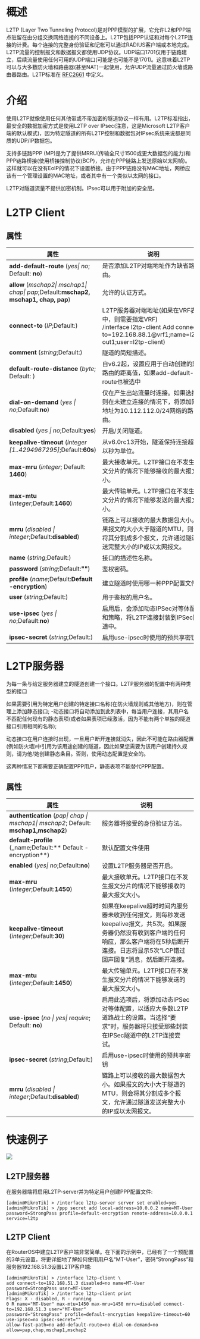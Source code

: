 # 概述

L2TP (Layer Two Tunneling Protocol)是对PPP模型的扩展，它允许L2和PPP端点驻留在由分组交换网络连接的不同设备上。L2TP包括PPP认证和对每个L2TP连接的计费。每个连接的完整身份验证和记帐可以通过RADIUS客户端或本地完成。L2TP流量的控制报文和数据报文都使用UDP协议。UDP端口1701仅用于链路建立，后续流量使用任何可用的UDP端口(可能是也可能不是1701)。这意味着L2TP可以与大多数防火墙和路由器(甚至NAT)一起使用，允许UDP流量通过防火墙或路由器路由。L2TP标准在 [RFC2661](https://tools.ietf.org/html/rfc2661) 中定义。

# 介绍

使用L2TP就像使用任何其他带或不带加密的隧道协议一样有用。L2TP标准指出，最安全的数据加密方式是使用L2TP over IPsec(注意，这是Microsoft L2TP客户端的默认模式)，因为特定隧道的所有L2TP控制和数据包对IPsec系统来说都是同质的UDP/IP数据包。

支持多链路PPP (MP)是为了提供MRRU(传输全尺寸1500或更大数据包的能力)和PPP链路桥接(使用桥接控制协议(BCP)，允许在PPP链路上发送原始以太网帧)。这样就可以在没有EoIP的情况下设置桥接。由于PPP链路没有MAC地址，网桥应该有一个管理设置的MAC地址，或者其中有一个类似以太网的接口。

L2TP对隧道流量不提供加密机制。IPsec可以用于附加的安全层。

# L2TP Client

## 属性

| 属性                                                                                 | 说明                                                                                                                                         |
| ------------------------------------------------------------------------------------ | -------------------------------------------------------------------------------------------------------------------------------------------- |
| **add-default-route** (_yes\| no_; Default: **no**)                                  | 是否添加L2TP对端地址作为缺省路由。                                                                                                           |
| **allow** (_mschap2\| mschap1\| chap\| pap_;Default:**mschap2, mschap1, chap, pap**) | 允许的认证方式。                                                                                                                             |
| **connect-to** (_IP_;Default:)                                                       | L2TP服务器对端地址(如果在VRF表中，则需要指定VRF)<br>/interface l2tp-client Add connect-to=192.168.88.1@vrf1;name=l2tp-out1;user=l2tp-client) |
| **comment** (_string_;Default:)                                                      | 隧道的简短描述。                                                                                                                             |
| **default-route-distance** (_byte_;  Default: )                                      | 自v6.2起，设置应用于自动创建的默认路由的距离值，如果add-default-route也被选中                                                                |
| **dial-on-demand** (_yes \| no_;Default:**no**)                                      | 仅在产生出站流量时连接。如果选择，则在未建立连接的情况下，将添加网关地址为10.112.112.0/24网络的路由。                                        |
| **disabled** (_yes \| no_;Default:**yes**)                                           | 开启/关闭隧道。                                                                                                                              |
| **keepalive-timeout** (_integer [1..4294967295]_;Default:**60s**)                    | 从v6.0rc13开始，隧道保持连接超时以秒为单位。                                                                                                 |
| **max-mru** (_integer_; Default: **1460**)                                           | 最大接收单元。L2TP接口在不发生报文分片的情况下能够接收的最大报文大小。                                                                       |
| **max-mtu** (_integer_;Default:**1460**)                                             | 最大传输单元。L2TP接口在不发生报文分片的情况下能够发送的最大报文大小。                                                                       |
| **mrru** (_disabled \| integer_;Default:**disabled**)                                | 链路上可以接收的最大数据包大小。如果报文的大小大于隧道的MTU，则会将其分割成多个报文，允许通过隧道发送完整大小的IP或以太网报文。              |
| **name** (_string_;Default:)                                                         | 接口的描述性名称。                                                                                                                           |
| **password** (_string_;Default:**""**)                                               | 鉴权密码。                                                                                                                                   |
| **profile** (_name_;Default:**Default -encryption**)                                 | 建立隧道时使用哪一种PPP配置文件。                                                                                                            |
| **user** (_string_;Default:)                                                         | 用于鉴权的用户名。                                                                                                                           |
| **use-ipsec** (_yes \| no_;Default:**no**)                                           | 启用后，会添加动态IPSec对等体配置和策略，将L2TP连接封装到IPSec隧道中。                                                                       |
| **ipsec-secret** (_string_;Default:)                                                 | 启用use-ipsec时使用的预共享密钥。                                                                                                            |

# L2TP服务器

为每一条与给定服务器建立的隧道创建一个接口。L2TP服务器的配置中有两种类型的接口

如果需要引用为特定用户创建的特定接口名称(在防火墙规则或其他地方)，则在管理上添加静态接口;
-动态接口将自动添加到此列表中，每当用户连接，其用户名不匹配任何现有的静态表项(或者如果表项已经激活，因为不能有两个单独的隧道接口引用相同的名称);

动态接口在用户连接时出现，一旦用户断开连接就消失，因此不可能在路由器配置(例如防火墙)中引用为该用途创建的隧道，因此如果您需要为该用户创建持久规则，请为他/她创建静态条目。否则，使用动态配置是安全的。

这两种情况下都需要正确配置PPP用户，静态表项不能替代PPP配置。

## 属性

| 属性                                                                                 | 说明                                                                                                                                                                                                   |
| ------------------------------------------------------------------------------------ | ------------------------------------------------------------------------------------------------------------------------------------------------------------------------------------------------------ |
| **authentication** (_pap\| chap \| mschap1\| mschap2_; Default: **mschap1,mschap2**) | 服务器将接受的身份验证方法。                                                                                                                                                                           |
| **default-profile** (_name;Default:** Default -encryption**)                         | 默认配置文件使用                                                                                                                                                                                       |
| **enabled** (_yes\| no_;Default:**no**)                                              | 设置L2TP服务器是否开启。                                                                                                                                                                               |
| **max-mru** (_integer_;Default:**1450**)                                             | 最大接收单元。L2TP接口在不发生报文分片的情况下能够接收的最大报文大小。                                                                                                                                 |
| **keepalive-timeout** (_integer_;Default:**30**)                                     | 如果在keepalive超时时间内服务器未收到任何报文，则每秒发送keepalive报文，共5次。如果服务器仍然没有收到客户端的任何响应，那么客户端将在5秒后断开连接。日志将显示5次“LCP错过回声回复”消息，然后断开连接。 |
| **max-mtu** (_integer_;Default:**1450**)                                             | 最大传输单元。L2TP接口在不发生报文分片的情况下能够发送的最大报文大小。                                                                                                                                 |
| **use-ipsec** (_no \| yes\| require_; Default: **no**)                               | 启用此选项后，将添加动态IPSec对等体配置，以适应大多数L2TP道路战士的设置。当选择“要求”时，服务器将只接受那些封装在IPSec隧道中的L2TP连接尝试。                                                           |
| **ipsec-secret** (_string_;Default:)                                                 | 启用use-ipsec时使用的预共享密钥                                                                                                                                                                        |
| **mrru** (_disabled \| integer_;Default:**disabled**)                                | 链路上可以接收的最大数据包大小。如果报文的大小大于隧道的MTU，则会将其分割成多个报文，允许通过隧道发送完整大小的IP或以太网报文。                                                                        |

# 快速例子

![](https://help.mikrotik.com/docs/download/attachments/2031631/Simple-l2tp-setup.jpg?version=2&modificationDate=1571748876898&api=v2)

## L2TP服务器

在服务器端将启用L2TP-server并为特定用户创建PPP配置文件:

```shell
[admin@MikroTik] > /interface l2tp-server server set enabled=yes
[admin@MikroTik] > /ppp secret add local-address=10.0.0.2 name=MT-User password=StrongPass profile=default-encryption remote-address=10.0.0.1 service=l2tp
```

## L2TP Client

在RouterOS中建立L2TP客户端非常简单。在下面的示例中，已经有了一个预配置的3单元设置，将更详细地了解如何使用用户名“MT-User”，密码“StrongPass”和服务器192.168.51.3设置L2TP客户端:

```shell
[admin@MikroTik] > /interface l2tp-client \
add connect-to=192.168.51.3 disabled=no name=MT-User password=StrongPass user=MT-User
[admin@MikroTik] > /interface l2tp-client print
Flags: X - disabled, R - running
0 R name="MT-User" max-mtu=1450 max-mru=1450 mrru=disabled connect-to=192.168.51.3 user="MT-User"
password="StrongPass" profile=default-encryption keepalive-timeout=60 use-ipsec=no ipsec-secret=""
allow-fast-path=no add-default-route=no dial-on-demand=no allow=pap,chap,mschap1,mschap2
```